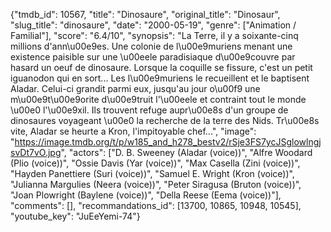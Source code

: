 {"tmdb_id": 10567, "title": "Dinosaure", "original_title": "Dinosaur", "slug_title": "dinosaure", "date": "2000-05-19", "genre": ["Animation / Familial"], "score": "6.4/10", "synopsis": "La Terre, il y a soixante-cinq millions d'ann\u00e9es. Une colonie de l\u00e9muriens menant une existence paisible sur une \u00eele paradisiaque d\u00e9couvre par hasard un oeuf de dinosaure. Lorsque la coquille se fissure, c'est un petit iguanodon qui en sort... Les l\u00e9muriens le recueillent et le baptisent Aladar. Celui-ci grandit parmi eux, jusqu'au jour o\u00f9 une m\u00e9t\u00e9orite d\u00e9truit l'\u00eele et contraint tout le monde \u00e0 l'\u00e9xil. Ils trouvent refuge aupr\u00e8s d'un groupe de dinosaures voyageant \u00e0 la recherche de la terre des Nids. Tr\u00e8s vite, Aladar se heurte a Kron, l'impitoyable chef...", "image": "https://image.tmdb.org/t/p/w185_and_h278_bestv2/rSje3FS7ycJSglowlngjsvDt7vO.jpg", "actors": ["D. B. Sweeney (Aladar (voice))", "Alfre Woodard (Plio (voice))", "Ossie Davis (Yar (voice))", "Max Casella (Zini (voice))", "Hayden Panettiere (Suri (voice))", "Samuel E. Wright (Kron (voice))", "Julianna Margulies (Neera (voice))", "Peter Siragusa (Bruton (voice))", "Joan Plowright (Baylene (voice))", "Della Reese (Eema (voice))"], "comments": [], "recommandations_id": [13700, 10865, 10948, 10545], "youtube_key": "JuEeYemi-74"}